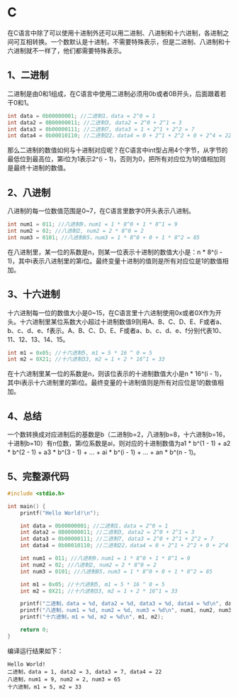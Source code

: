 # C

在C语言中除了可以使用十进制外还可以用二进制、八进制和十六进制，各进制之间可互相转换。一个数默认是十进制，不需要特殊表示，但是二进制、八进制和十六进制就不一样了，他们都需要特殊表示。


## 1、二进制
二进制是由0和1组成，在C语言中使用二进制必须用0b或者0B开头，后面跟着若干0和1。
```c
int data = 0b00000001; //二进制1，data = 2^0 = 1
int data2 = 0B00000011; //二进制3, data2 = 2^0 + 2^1 = 3
int data3 = 0b00000111; //二进制7, data3 = 1 + 2^1 + 2^2 = 7
int data4 = 0b00010110; //二进制22，data4 = 0 + 2^1 + 2^2 + 0 + 2^4 = 22
```
那么二进制的数值如何与十进制对应呢？在C语言中int型占用4个字节，从字节的最低位到最高位，第i位为1表示2^(i - 1)，否则为0，把所有对应位为1的值相加则是最终十进制的数值。



## 2、八进制
八进制的每一位数值范围是0~7，在C语言里数字0开头表示八进制。
```c
int num1 = 011; //八进制9，num1 = 1 * 8^0 + 1 * 8^1 = 9
int num2 = 02; //八进制2, num2 = 2 * 8^0 = 2
int num3 = 0101; //八进制85，num3 = 1 * 8^0 + 0 + 1 * 8^2 = 85
```
在八进制里，某一位的系数是n，则某一位表示十进制的数值大小是：n * 8^(i - 1)，其中i表示八进制里的第i位。最终变量十进制的值则是所有对应位是1的数值相加。



## 3、十六进制
十六进制每一位的数值大小是0~15，在C语言里十六进制使用0x或者0X作为开头。十六进制里某位系数大小超过十进制数值9则用A、B、C、D、E、F或者a、b、c、d、e、f表示。A、B、C、D、E、F或者a、b、c、d、e、f分别代表10、11、12、13、14、15。
```c
int m1 = 0x05; //十六进制5, m1 = 5 * 16 ^ 0 = 5
int m2 = 0X21; //十六进制33, m2 = 1 + 2 * 16^1 = 33
```
在十六进制里某一位的系数是n，则该位表示的十进制数值大小是n * 16^(i - 1)，其中i表示十六进制里的第i位。最终变量的十进制值则是所有对应位是1的数值相加。



## 4、总结
一个数转换成对应进制后的基数是b（二进制b=2，八进制b=8，十六进制b=16，十进制b=10）有n位数，第i位系数是ai，则对应的十进制数值为a1 * b^(1 - 1) + a2 * b^(2 - 1) + a3 * b^(3 - 1) + ... + ai * b^(i - 1) + ... + an * b^(n - 1)。



## 5、完整源代码
```c
#include <stdio.h>

int main() {
    printf("Hello World!\n");

    int data = 0b00000001; //二进制1，data = 2^0 = 1
    int data2 = 0B00000011; //二进制3, data2 = 2^0 + 2^1 = 3
    int data3 = 0b00000111; //二进制7, data3 = 2^0 + 2^1 + 2^2 = 7
    int data4 = 0b00010110; //二进制22，data4 = 0 + 2^1 + 2^2 + 0 + 2^4 = 22

    int num1 = 011; //八进制9，num1 = 1 * 8^0 + 1 * 8^1 = 9
    int num2 = 02; //八进制2, num2 = 2 * 8^0 = 2
    int num3 = 0101; //八进制85，num3 = 1 * 8^0 + 0 + 1 * 8^2 = 85

    int m1 = 0x05; //十六进制5, m1 = 5 * 16 ^ 0 = 5
    int m2 = 0X21; //十六进制33, m2 = 1 + 2 * 16^1 = 33

    printf("二进制，data = %d, data2 = %d, data3 = %d, data4 = %d\n", data, data2, data3, data4);
    printf("八进制，num1 = %d, num2 = %d, num3 = %d\n", num1, num2, num3);
    printf("十六进制，m1 = %d, m2 = %d\n", m1, m2);

    return 0;
}
```
编译运行结果如下：
```
Hello World!
二进制，data = 1, data2 = 3, data3 = 7, data4 = 22
八进制，num1 = 9, num2 = 2, num3 = 65
十六进制，m1 = 5, m2 = 33
```

